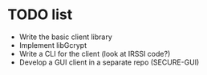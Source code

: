 TODO list
===========

* Write the basic client library
* Implement libGcrypt
* Write a CLI for the client (look at IRSSI code?)
* Develop a GUI client in a separate repo (SECURE-GUI)
